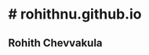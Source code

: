 <html>
  <head>
  <h1>
    # rohithnu.github.io
  </h1>
    </head>
  <body>
    <h2>Rohith Chevvakula</h2>
  </body>
  </html>
